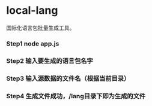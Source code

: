 # local-lang
国际化语言包批量生成工具。

### Step1 node app.js
### Step2 输入要生成的语言包名字
### Step3 输入源数据的文件名（根据当前目录）
### Step4 生成文件成功，/lang目录下即为生成的文件
